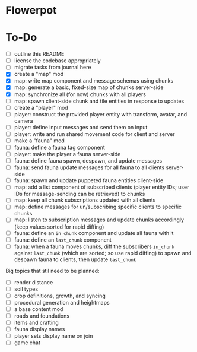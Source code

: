 # Flowerpot

# To-Do

- [ ] outline this README
- [ ] license the codebase appropriately
- [ ] migrate tasks from journal here
- [x] create a "map" mod
- [x] map: write map component and message schemas using chunks
- [x] map: generate a basic, fixed-size map of chunks server-side
- [x] map: synchronize all (for now) chunks with all players
- [ ] map: spawn client-side chunk and tile entities in response to updates
- [ ] create a "player" mod
- [ ] player: construct the provided player entity with transform, avatar, and camera
- [ ] player: define input messages and send them on input
- [ ] player: write and run shared movement code for client and server
- [ ] make a "fauna" mod
- [ ] fauna: define a fauna tag component
- [ ] player: make the player a fauna server-side
- [ ] fauna: define fauna spawn, despawn, and update messages
- [ ] fauna: send fauna update messages for all fauna to all clients server-side
- [ ] fauna: spawn and update puppeted fauna entities client-side
- [ ] map: add a list component of subscribed clients (player entity IDs; user IDs for message-sending can be retrieved) to chunks
- [ ] map: keep all chunk subscriptions updated with all clients
- [ ] map: define messages for un/subscribing specific clients to specific chunks
- [ ] map: listen to subscription messages and update chunks accordingly (keep values sorted for rapid diffing)
- [ ] fauna: define an `in_chunk` component and update all fauna with it
- [ ] fauna: define an `last_chunk` component
- [ ] fauna: when a fauna moves chunks, diff the subscribers `in_chunk` against `last_chunk` (which are sorted; so use rapid diffing) to spawn and despawn fauna to clients, then update `last_chunk`

Big topics that stil need to be planned:
- [ ] render distance
- [ ] soil types
- [ ] crop definitions, growth, and syncing
- [ ] procedural generation and heightmaps
- [ ] a base content mod
- [ ] roads and foundations
- [ ] items and crafting
- [ ] fauna display names
- [ ] player sets display name on join
- [ ] game chat
